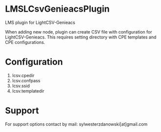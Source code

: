 # LMSLCsvGenieacsPlugin
LMS plugin for LightCSV-Genieacs

When adding new node, plugin can create CSV file with configuration for LightCSV-Genieacs. This requires setting directory with CPE templates and CPE configurations.

# Configuration
1. lcsv.cpedir
2. lcsv.confpass
3. lcsv.ssid
4. lcsv.templatedir

# Support

For support options contact by mail: sylwesterzdanowski[at]gmail.com
